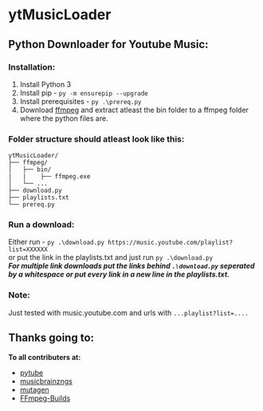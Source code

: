 ﻿# ytMusicLoader
## Python Downloader for  Youtube Music:
### Installation:
1. Install Python 3
1. Install pip - ```py -m ensurepip --upgrade```
1. Install prerequisites - ```py .\prereq.py```
1. Download [ffmpeg](https://github.com/BtbN/FFmpeg-Builds/releases) and extract atleast the bin folder to a ffmpeg folder where the python files are.

### Folder structure should atleast look like this:
```
ytMusicLoader/
├── ffmpeg/
│   ├── bin/
|   |    ├── ffmpeg.exe
│   └── ...
├── download.py
├── playlists.txt
└── prereq.py
```

### Run a download:
Either run - ```py .\download.py https://music.youtube.com/playlist?list=XXXXXX```  
or put the link in the playlists.txt and just run ```py .\download.py```  
**_For multiple link downloads put the links behind ```.\download.py``` seperated by a whitespace or put every link in a new line in the playlists.txt._**  

### Note:
Just tested with music.youtube.com and urls with ```...playlist?list=....```

## Thanks going to:
**To all contributers at:**
* [pytube](https://github.com/pytube/pytube)
* [musicbrainzngs](https://github.com/alastair/python-musicbrainzngs)
* [mutagen](https://github.com/quodlibet/mutagen)
* [FFmpeg-Builds](https://github.com/BtbN/FFmpeg-Builds/releases)
